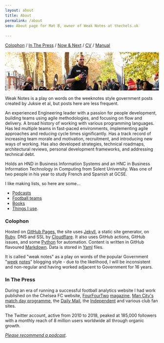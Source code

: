 ```yaml
---
layout: about
title: About
permalink: /about
seo: About page for Mat B, owner of Weak Notes at thechels.uk

---
```


[Colophon](#Colophon) / [In The Press](#In-The-Press) / [Now & Next](/now) / [CV](/cv) / [Manual](/manual)

![banner photo of Mat running in London](/images/gh-header-image-cropped.jpg)

Weak Notes is a play on words on the weeknotes style government posts created by Juksie et al, but posts here are less frequent.

An experienced Engineering leader with a passion for people development, building teams using agile methodologies, and focusing on flow and delivery. A broad history of working with various programming languages. Has led multiple teams in fast-paced environments, implementing agile approaches and reducing cycle times significantly. Has a track record of increasing team morale and motivation, recruitment, and introducing new ways of working. Has also developed strategies, technical roadmaps, architectural reviews, personal development frameworks, and addressing technical debt.

Holds an HND in Business Information Systems and an HNC in Business Information Technology in Computing from Solent University. Was one of two people in his year to study French and Spanish at GCSE.

 I like making lists, so here are some...
- [Podcasts](/podcasts)
- [Football teams](/teams)
- [Books](/books)
- [Things I use](/gear).

### Colophon

Hosted on [GitHub Pages](https://pages.github.com), the site uses [Jekyll](https://jekyllrb.com), a static site generator, on [Ruby](https://www.ruby-lang.org/en/). DNS and SSL by [Cloudflare](https://www.cloudflare.com). It also uses GitHub actions, GitHub issues, and some [Python](https://www.python.org) for automation. Content is written in GitHub flavoured [Markdown](https://daringfireball.net/projects/markdown/). Data is stored in [Yaml](https://yaml.org) files.

It is called "weak notes" as a play on words of the popular Government "[week](https://promo.cymru/resource/weeknotes/) [notes](https://weeknot.es)" blogging style - due to the likelihood, I will be inconsistent and non-regular and having worked adjacent to Government for 16 years.

### In The Press

During an era of running a successful football analytics website I had work published on the Chelsea FC website, [FourFourTwo](https://thechels.uk/fourfourtwo-cult-heroes) [magazine](https://thechels.uk/fourfourtwo-chelsea-vs-swansea), [Man City's match day programme](https://thechels.uk/man-city-programme), the [Daily Mail](https://www.dailymail.co.uk/sport/football/article-2282976/Frank-Lampard-scores-200th-Chelsea-goal.html), the [Independent](https://www.independent.co.uk/sport/football/european/valencia-penalty-gary-neville-chelsea-under19s-uefa-youth-league-a6892926.html) and various club fan sites.

The Twitter account, active from 2010 to 2018, peaked at 185,000 followers with a monthly reach of 8 million users worldwide all through organic growth.

_[Please recommend a podcast](https://github.com/Mat-0/TheChels.uk/issues/new?assignees=Mat-0=podcast&template=podcast.md)_.
